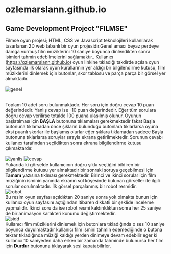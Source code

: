 # ozlemarslann.github.io
## Game Development Project "FILMSE" <br>
  Filmse oyun projesi; HTML, CSS ve Javascript teknolojileri kullanılarak tasarlanan 2D web tabanlı bir oyun projesidir.Genel amacı beyaz perdeye damga vurmuş film müziklerini 10 saniye boyunca dinlendikten sonra 
  isimleri tahmin edebilmelerini sağlamaktır.. Kullanıcı (https://ozlemarslann.github.io) oyun linkine tıkladığı
  takdirde açılan oyun sayfasında ilk olarak oyun kurallarının yer aldığı bir bilgilendirme kutusu, film müziklerini dinlemek için butonlar, skor tablosu ve parça parça bir görsel yer almaktadır.<br/> <br/>
  ![genel](https://github.com/ozlemarslann/ozlemarslann.github.io/assets/110686757/fa43363f-b912-490d-b7ee-1acabc2e6267)

  <br/>Toplam 10 adet soru bulunmaktadır. Her soru için doğru cevap 10 puan değerindedir. Yanlış cevap ise -10 puan değerindedir. Eğer tüm sorulara doğru cevap verilirse totalde 100 puana ulaşılmış olunur. 
  Oyunun başlatılması için **BAŞLA** butonuna tıklamaları gerekmektedir fakat Başla butonuna tıklamadan önce şıkların bulunduğu butonlara tıklarlarsa oyuna eksi puanlı skorlar ile başlamış olurlar eğer şıklara tıklamadan sadece Başla butonuna tıklarlarsa soruylar sırayla ekrana getirilmektedir. Sorunun cevabı kullanıcı tarafından seçildikten  sonra ekrana bilgilendirme kutusu çıkmaktardır. <br/> 
  <br/> ![yanlis](https://github.com/ozlemarslann/ozlemarslann.github.io/assets/110686757/9adea949-b1cf-4d34-b1fb-a534bb600e8a)
  ![cevap](https://github.com/ozlemarslann/ozlemarslann.github.io/assets/110686757/6a4baa1b-2905-4d4e-8110-299532655b21) <br/>
  Yukarıda ki görselde kullanıcının doğru şıkkı seçtiğini bildiren bir bilgilendirme kutusu yer almaktadır bir sonraki soruya geçebilmesi için **Tamam** yazısına tıklması gerekmektedir.
  Birinci ve ikinci sorular için  film müziğinin isminin yanında ekranın sol köşesinde bulunan görseller ile ilgili sorular sorulmaktadır. İlk görsel parçalanmış bir robot resmidir. <br/> 
  ![robot](https://github.com/ozlemarslann/ozlemarslann.github.io/assets/110686757/930b9452-c989-48c7-8c6a-e2997e9415d2)
  <br/>
  Bu resim oyun sayfası açıldıktan 20 saniye sonra yok olmakta bunun için kullanıcı oyun sayfasını açtığından itibaren dikkatli bir şeklide inceleme yapmalıdır.
  İkinci soru da ise robot resmi kaldırıldıktan sonra her 25 saniye de bir animasyon karakteri konumu değiştirmektedir. 
  <br/> ![sidd](https://github.com/ozlemarslann/ozlemarslann.github.io/assets/110686757/195b5d6b-7189-4ba7-8e0f-e4f6ca3d3dca) <br/>Kullanıcı film müziklerini dinlemek için butonlara tıkladığında o ses 10 saniye boyunca duyulmaktadır kullanıcı film ismini tahmin edemediğinde o butona tekrar tıkladığında müziği kaldığı yerden dinlmeye devam edebilir eger ki kullanıcı 10 saniyeden daha erken bir zamanda tahminde bulunursa her film için **Durdur** butonuna tıklayarak sesi kapatabilirler.
